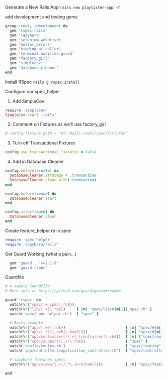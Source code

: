 Generate a New Rails App
`rails new playlister-app -T`

add development and testing gems

```ruby
group :test, :development do
  gem 'rspec-rails'
  gem 'capybara'
  gem 'selenium-webdriver'
  gem 'better_errors'
  gem 'binding_of_caller'
  gem 'terminal-notifier-guard'
  gem 'factory_girl'
  gem 'simplecov'
  gem 'database_cleaner'
end
```

Install RSpec
`rails g rspec:install`

Configure our spec_helper

  1. Add SimpleCov
  ```ruby
  require 'simplecov'
  SimpleCov.start 'rails'
  ```

  2. Comment on Fixtures as we'll use factory_girl
  ```ruby
  # config.fixture_path = "#{::Rails.root}/spec/fixtures"
  ```

  3. Turn off Transactional Fixtures
  ```ruby
  config.use_transactional_fixtures = false
  ```

  4. Add in Database Cleaner
  ```ruby
  config.before(:suite) do
    DatabaseCleaner.strategy = :transaction
    DatabaseCleaner.clean_with(:truncation)
  end

  config.before(:each) do
    DatabaseCleaner.start
  end

  config.after(:each) do
    DatabaseCleaner.clean
  end
  ```

Create feature_helper.rb in spec

```ruby
require 'spec_helper'
require 'capybara/rails'
```

Get Guard Working (what a pain...)
```ruby
  gem 'guard', '>=2.1.0'
  gem 'guard-rspec'
```

Guardfile
```ruby
# A sample Guardfile
# More info at https://github.com/guard/guard#readme

guard 'rspec' do
  watch(%r{^spec/.+_spec\.rb$})
  watch(%r{^lib/(.+)\.rb$})     { |m| "spec/lib/#{m[1]}_spec.rb" }
  watch('spec/spec_helper.rb')  { "spec" }

  # Rails example
  watch(%r{^app/(.+)\.rb$})                           { |m| "spec/#{m[1]}_spec.rb" }
  watch(%r{^app/(.*)(\.erb|\.haml)$})                 { |m| "spec/#{m[1]}#{m[2]}_spec.rb" }
  watch(%r{^app/controllers/(.+)_(controller)\.rb$})  { |m| ["spec/routing/#{m[1]}_routing_spec.rb", "spec/#{m[2]}s/#{m[1]}_#{m[2]}_spec.rb", "spec/acceptance/#{m[1]}_spec.rb"] }
  watch(%r{^spec/support/(.+)\.rb$})                  { "spec" }
  watch('config/routes.rb')                           { "spec/routing" }
  watch('app/controllers/application_controller.rb')  { "spec/controllers" }

  # Capybara features specs
  watch(%r{^app/views/(.+)/.*\.(erb|haml)$})          { |m| "spec/features/#{m[1]}_spec.rb" }

end
```

